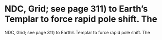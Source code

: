 # NDC, Grid; see page 311) to Earth’s Templar to force rapid pole shift. The

NDC, Grid; see page 311) to Earth’s Templar to force rapid pole shift. The